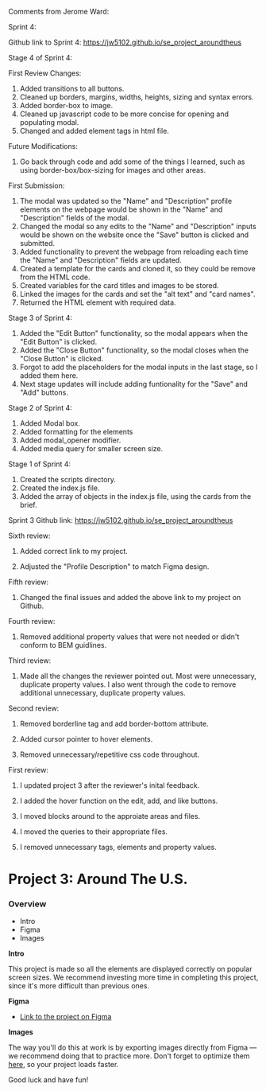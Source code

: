 Comments from Jerome Ward:

Sprint 4:

Github link to Sprint 4: https://jw5102.github.io/se_project_aroundtheus

Stage 4 of Sprint 4:

First Review Changes:

1. Added transitions to all buttons.
2. Cleaned up borders, margins, widths, heights, sizing and syntax errors.
3. Added border-box to image.
4. Cleaned up javascript code to be more concise for opening and populating modal.
5. Changed and added element tags in html file.

Future Modifications:

1. Go back through code and add some of the things I learned, such as using border-box/box-sizing for images and other areas.

First Submission:

1. The modal was updated so the "Name" and "Description" profile elements on the webpage would be shown in the "Name" and "Description" fields of the modal.
2. Changed the modal so any edits to the "Name" and "Description" inputs would be shown on the website once the "Save" button is clicked and submitted.
3. Added functionality to prevent the webpage from reloading each time the "Name" and "Description" fields are updated.
4. Created a template for the cards and cloned it, so they could be remove from the HTML code.
5. Created variables for the card titles and images to be stored.
6. Linked the images for the cards and set the "alt text" and "card names".
7. Returned the HTML element with required data.  



Stage 3 of Sprint 4:

1. Added the "Edit Button" functionality, so the modal appears when the "Edit Button" is clicked.
2. Added the "Close Button" functionality, so the modal closes when the "Close Button" is clicked.
3. Forgot to add the placeholders for the modal inputs in the last stage, so I added them here.
4. Next stage updates will include adding funtionality for the "Save" and "Add" buttons.

Stage 2 of Sprint 4:

1. Added Modal box.
2. Added formatting for the elements
3. Added modal_opener modifier.
4. Added media query for smaller screen size.

Stage 1 of Sprint 4:

1. Created the scripts directory.
2. Created the index.js file.
3. Added the array of objects in the index.js file, using the cards from the brief.

Sprint 3 Github link: https://jw5102.github.io/se_project_aroundtheus

Sixth review:

1. Added correct link to my project.

2. Adjusted the "Profile Description" to match Figma design.

Fifth review:

1. Changed the final issues and added the above link to my project on Github.

Fourth review:

1. Removed additional property values that were not needed or didn't conform to BEM guidlines.

Third review:

1. Made all the changes the reviewer pointed out. Most were unnecessary, duplicate property values. I also went through the code to remove additional unnecessary, duplicate property values.

Second review:

1. Removed borderline tag and add border-bottom attribute.

2. Added cursor pointer to hover elements.

3. Removed unnecessary/repetitive css code throughout.

First review:

1. I updated project 3 after the reviewer's inital feedback.

2. I added the hover function on the edit, add, and like buttons.

3. I moved blocks around to the approiate areas and files.

4. I moved the queries to their appropriate files.

5. I removed unnecessary tags, elements and property values.

# Project 3: Around The U.S.

### Overview

- Intro
- Figma
- Images

**Intro**

This project is made so all the elements are displayed correctly on popular screen sizes. We recommend investing more time in completing this project, since it's more difficult than previous ones.

**Figma**

- [Link to the project on Figma](https://www.figma.com/file/ii4xxsJ0ghevUOcssTlHZv/Sprint-3%3A-Around-the-US?node-id=0%3A1)

**Images**

The way you'll do this at work is by exporting images directly from Figma — we recommend doing that to practice more. Don't forget to optimize them [here](https://tinypng.com/), so your project loads faster.

Good luck and have fun!
